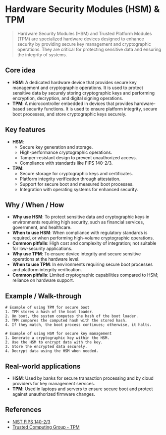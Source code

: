 # Hardware Security Modules (HSM) & TPM

> Hardware Security Modules (HSM) and Trusted Platform Modules (TPM) are specialized hardware devices designed to enhance security by providing secure key management and cryptographic operations. They are critical for protecting sensitive data and ensuring the integrity of systems.

## Core idea
- **HSM**: A dedicated hardware device that provides secure key management and cryptographic operations. It is used to protect sensitive data by securely storing cryptographic keys and performing encryption, decryption, and digital signing operations.
- **TPM**: A microcontroller embedded in devices that provides hardware-based security functions. It is used to ensure platform integrity, secure boot processes, and store cryptographic keys securely.

## Key features
- **HSM**:
  - Secure key generation and storage.
  - High-performance cryptographic operations.
  - Tamper-resistant design to prevent unauthorized access.
  - Compliance with standards like FIPS 140-2/3.
- **TPM**:
  - Secure storage for cryptographic keys and certificates.
  - Platform integrity verification through attestation.
  - Support for secure boot and measured boot processes.
  - Integration with operating systems for enhanced security.

## Why / When / How
- **Why use HSM**: To protect sensitive data and cryptographic keys in environments requiring high security, such as financial services, government, and healthcare.
- **When to use HSM**: When compliance with regulatory standards is required, or when performing high-volume cryptographic operations.
- **Common pitfalls**: High cost and complexity of integration; not suitable for low-security applications.
- **Why use TPM**: To ensure device integrity and secure sensitive operations at the hardware level.
- **When to use TPM**: In environments requiring secure boot processes and platform integrity verification.
- **Common pitfalls**: Limited cryptographic capabilities compared to HSM; reliance on hardware support.

## Example / Walk-through
```pseudo
# Example of using TPM for secure boot
1. TPM stores a hash of the boot loader.
2. On boot, the system computes the hash of the boot loader.
3. TPM compares the computed hash with the stored hash.
4. If they match, the boot process continues; otherwise, it halts.

# Example of using HSM for secure key management
1. Generate a cryptographic key within the HSM.
2. Use the HSM to encrypt data with the key.
3. Store the encrypted data securely.
4. Decrypt data using the HSM when needed.
```

## Real-world applications
- **HSM**: Used by banks for secure transaction processing and by cloud providers for key management services.
- **TPM**: Used in laptops and servers to ensure secure boot and protect against unauthorized firmware changes.

## References
- [NIST FIPS 140-2/3](https://csrc.nist.gov/publications/detail/fips/140/2/final)
- [Trusted Computing Group - TPM](https://trustedcomputinggroup.org/work-groups/trusted-platform-module/)